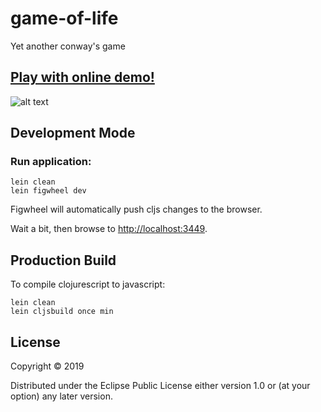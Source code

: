 # game-of-life

Yet another conway's game

## [Play with online demo!](https://codepen.io/Ivana-/full/YoXgQm)

![alt text](https://user-images.githubusercontent.com/10473034/59426410-cba09400-8de0-11e9-96d9-6352fab36ac7.png "Screenshot")

## Development Mode

### Run application:

```
lein clean
lein figwheel dev
```

Figwheel will automatically push cljs changes to the browser.

Wait a bit, then browse to [http://localhost:3449](http://localhost:3449).

## Production Build


To compile clojurescript to javascript:

```
lein clean
lein cljsbuild once min
```

## License

Copyright © 2019

Distributed under the Eclipse Public License either version 1.0 or (at your option) any later version.
